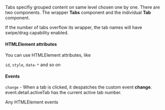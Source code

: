 Tabs specifiy grouped content on same level chosen one by one.
There are two components. The wrapper **Tabs** component and the individual **Tab** component.

If the number of tabs overflow its wrapper, the tab names will have swipe/drag capability enabled.

#### HTMLElement attributes

You can use HTMLElement attributes, like

`id`, `style`, `data-*` and so on

#### Events
`change` - When a tab is clicked, it despatches the custom event **change**. 
event.detail.activeTab has the current active tab number.

Any HTMLElement events

